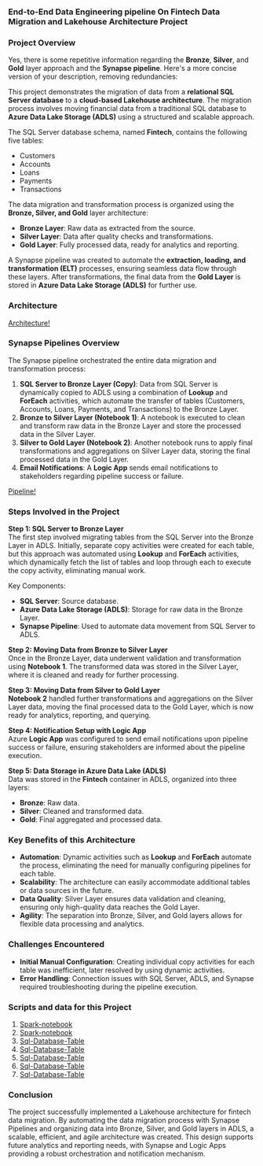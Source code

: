 
### **End-to-End Data Engineering pipeline On Fintech Data Migration and Lakehouse Architecture Project**

### **Project Overview**
Yes, there is some repetitive information regarding the **Bronze**, **Silver**, and **Gold** layer approach and the **Synapse pipeline**. Here's a more concise version of your description, removing redundancies:

This project demonstrates the migration of data from a **relational SQL Server database** to a **cloud-based Lakehouse architecture**. The migration process involves moving financial data from a traditional SQL database to **Azure Data Lake Storage (ADLS)** using a structured and scalable approach.

The SQL Server database schema, named **Fintech**, contains the following five tables:
- Customers
- Accounts
- Loans
- Payments
- Transactions

The data migration and transformation process is organized using the **Bronze, Silver, and Gold** layer architecture:
- **Bronze Layer**: Raw data as extracted from the source.
- **Silver Layer**: Data after quality checks and transformations.
- **Gold Layer**: Fully processed data, ready for analytics and reporting.

A Synapse pipeline was created to automate the **extraction, loading, and transformation (ELT)** processes, ensuring seamless data flow through these layers. After transformations, the final data from the **Gold Layer** is stored in **Azure Data Lake Storage (ADLS)** for further use.
### **Architecture**
[Architecture!](FintechDataMigrationPipeline.png)

### **Synapse Pipelines Overview**

The Synapse pipeline orchestrated the entire data migration and transformation process:

1. **SQL Server to Bronze Layer (Copy)**: Data from SQL Server is dynamically copied to ADLS using a combination of **Lookup** and **ForEach** activities, which automate the transfer of tables (Customers, Accounts, Loans, Payments, and Transactions) to the Bronze Layer.
2. **Bronze to Silver Layer (Notebook 1)**: A notebook is executed to clean and transform raw data in the Bronze Layer and store the processed data in the Silver Layer.
3. **Silver to Gold Layer (Notebook 2)**: Another notebook runs to apply final transformations and aggregations on Silver Layer data, storing the final processed data in the Gold Layer.
4. **Email Notifications**: A **Logic App** sends email notifications to stakeholders regarding pipeline success or failure.

[Pipeline!](Pipeline_On_The_Azure_Synapse.jpg)
### **Steps Involved in the Project**

**Step 1: SQL Server to Bronze Layer**  
The first step involved migrating tables from the SQL Server into the Bronze Layer in ADLS. Initially, separate copy activities were created for each table, but this approach was automated using **Lookup** and **ForEach** activities, which dynamically fetch the list of tables and loop through each to execute the copy activity, eliminating manual work.

Key Components:
- **SQL Server**: Source database.
- **Azure Data Lake Storage (ADLS)**: Storage for raw data in the Bronze Layer.
- **Synapse Pipeline**: Used to automate data movement from SQL Server to ADLS.

**Step 2: Moving Data from Bronze to Silver Layer**  
Once in the Bronze Layer, data underwent validation and transformation using **Notebook 1**. The transformed data was stored in the Silver Layer, where it is cleaned and ready for further processing.

**Step 3: Moving Data from Silver to Gold Layer**  
**Notebook 2** handled further transformations and aggregations on the Silver Layer data, moving the final processed data to the Gold Layer, which is now ready for analytics, reporting, and querying.

**Step 4: Notification Setup with Logic App**  
Azure **Logic App** was configured to send email notifications upon pipeline success or failure, ensuring stakeholders are informed about the pipeline execution.

**Step 5: Data Storage in Azure Data Lake (ADLS)**  
Data was stored in the **Fintech** container in ADLS, organized into three layers:
- **Bronze**: Raw data.
- **Silver**: Cleaned and transformed data.
- **Gold**: Final aggregated and processed data.

### **Key Benefits of this Architecture**
- **Automation**: Dynamic activities such as **Lookup** and **ForEach** automate the process, eliminating the need for manually configuring pipelines for each table.
- **Scalability**: The architecture can easily accommodate additional tables or data sources in the future.
- **Data Quality**: Silver Layer ensures data validation and cleaning, ensuring only high-quality data reaches the Gold Layer.
- **Agility**: The separation into Bronze, Silver, and Gold layers allows for flexible data processing and analytics.

### **Challenges Encountered**
- **Initial Manual Configuration**: Creating individual copy activities for each table was inefficient, later resolved by using dynamic activities.
- **Error Handling**: Connection issues with SQL Server, ADLS, and Synapse required troubleshooting during the pipeline execution.


### **Scripts and data for this Project**
1. [Spark-notebook](spark-notebook/BronzeToSilverDataProcess.ipynb)
2. [Spark-notebook](spark-notebook/SilverToGoldDataProcess.ipynb)
3. [Sql-Database-Table](Sql-Database-Table/Accounts.sql)
4. [Sql-Database-Table](Sql-Database-Table/Customers.sql)
5. [Sql-Database-Table](Sql-Database-Table/Loans.sql)
6. [Sql-Database-Table](Sql-Database-Table/Payments.sql)
7. [Sql-Database-Table](Sql-Database-Table/Transactions.sql)
### **Conclusion**

The project successfully implemented a Lakehouse architecture for fintech data migration. By automating the data migration process with Synapse Pipelines and organizing data into Bronze, Silver, and Gold layers in ADLS, a scalable, efficient, and agile architecture was created. This design supports future analytics and reporting needs, with Synapse and Logic Apps providing a robust orchestration and notification mechanism.



